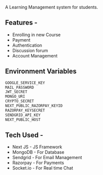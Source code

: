 A Learning Management system for students. 
## Features -
- Enrolling in new Course
- Payment
- Authentication
- Discussion forum
- Account Management

## Environment Variables
```bash
GOOGLE_SERVICE_KEY
MAIL_PASSWORD
JWT_SECRET
MONGO_URI
CRYPTO_SECRET
NEXT_PUBLIC_RAZORPAY_KEYID
RAZORPAY_KEYSECRET
SENDGRID_API_KEY
NEXT_PUBLIC_HOST
```

## Tech Used -
- Next JS - JS Framework
- MongoDB - For Database
- Sendgrid - For Email Management
- Razorpay - For Payments
- Socket.io - For Real time Chat
